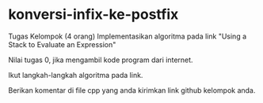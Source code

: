 # konversi-infix-ke-postfix

Tugas Kelompok (4 orang)
Implementasikan algoritma pada link "Using a Stack to Evaluate an Expression"

Nilai tugas 0, jika mengambil kode program dari internet.

Ikut langkah-langkah algoritma pada link.

Berikan komentar di file cpp yang anda kirimkan link github kelompok anda.
